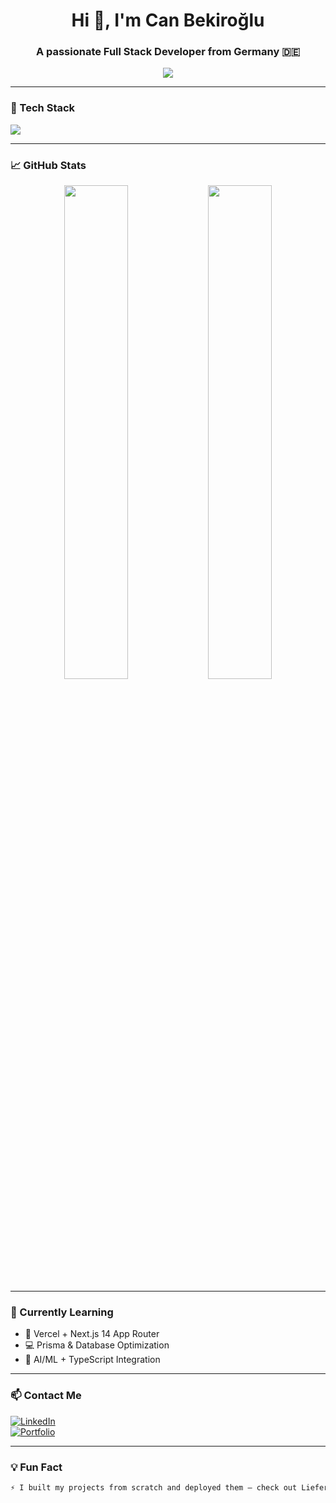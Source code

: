 <h1 align="center">Hi 👋, I'm Can Bekiroğlu</h1>
<h3 align="center">A passionate Full Stack Developer from Germany 🇩🇪</h3>

<p align="center">
  <img src="https://readme-typing-svg.herokuapp.com/?lines=Software+Engineer+in+Progress;Dreamer+%2B+Doer;Open+Source+Contributor;Learning+Never+Stops&center=true&width=500&height=45">
</p>

---

### 🧰 Tech Stack
<p align="left">
  <img src="https://skillicons.dev/icons?i=ts,js,react,nextjs,nodejs,express,tailwind,prisma,mongodb,firebase,postgres,git,github,cursor" />
</p>

---

### 📈 GitHub Stats

<p align="center">
  <img src="https://github-readme-stats.vercel.app/api?username=Flash0104&show_icons=true&theme=tokyonight" width="45%"/>
  <img src="https://github-readme-streak-stats.herokuapp.com/?user=Flash0104&theme=tokyonight" width="45%"/>
</p>

---

### 🌱 Currently Learning
- 🔭 Vercel + Next.js 14 App Router
- 💻 Prisma & Database Optimization
- 🧠 AI/ML + TypeScript Integration

---

### 📫 Contact Me

[![LinkedIn](https://img.shields.io/badge/LinkedIn-blue?logo=linkedin&logoColor=white)](https://linkedin.com/in/your-profile)  
[![Portfolio](https://img.shields.io/badge/Portfolio-black?logo=github&logoColor=white)](https://yourportfolio.com)

---

### 💡 Fun Fact
```md
⚡ I built my projects from scratch and deployed them — check out Lieferspatz 🍔!
